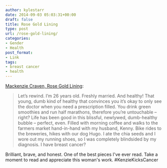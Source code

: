 ```yaml
---
author: kylestarr
date: 2014-09-03 05:03:31+00:00
draft: false
title: Rose Gold Lining
type: post
url: /rose-gold-lining/
categories:
- Gender
- Health
post_format:
- Link
tags:
- breast cancer
- health
---
```


[Mackenzie Craven, Rose Gold Lining](http://rosegoldlining.com/2014/08/i-have-breast-cancer/):


<blockquote>Let’s rewind. I’m 26 years old. Freshly married. And healthy! That young, dumb kind of healthy that convinces you it’s okay to only see the doctor when you need a prescription filled. You drink green smoothies and run half marathons, therefore you’re untouchable – right? Life has been good in this blissful, newlywed, dumb-healthy bubble – perfect, even. Filled with morning coffee and walks to the farmers market hand-in-hand with my husband, Kenny. Bike rides to the breweries, hikes with our dog Hugo. I ate the chia seeds and I wore out my running shoes, so I was completely blindsided by my diagnosis. I have breast cancer?</blockquote>


Brilliant, brave, and honest. One of the best pieces I've ever read. Take a moment to read and appreciate this woman's work. #KenzieKicksCancer
